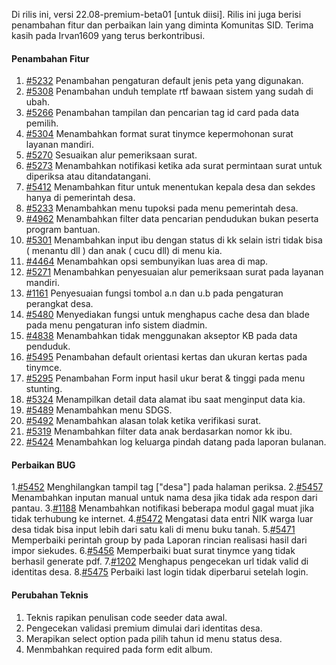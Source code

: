 Di rilis ini, versi 22.08-premium-beta01 [untuk diisi]. Rilis ini juga berisi penambahan fitur dan perbaikan lain yang diminta Komunitas SID.
Terima kasih pada Irvan1609 yang terus berkontribusi.

#### Penambahan Fitur

1. [#5232](https://github.com/OpenSID/OpenSID/issues/5232) Penambahan pengaturan default jenis peta yang digunakan.
2. [#5308](https://github.com/OpenSID/OpenSID/issues/5308) Penambahan unduh template rtf bawaan sistem yang sudah di ubah.
3. [#5266](https://github.com/OpenSID/OpenSID/issues/5266) Penambahan tampilan dan pencarian tag id card pada data pemilih.
4. [#5304](https://github.com/OpenSID/OpenSID/issues/5304) Menambahkan format surat tinymce kepermohonan surat layanan mandiri.
5. [#5270](https://github.com/OpenSID/OpenSID/issues/5270) Sesuaikan alur pemeriksaan surat.
6. [#5273](https://github.com/OpenSID/OpenSID/issues/5273) Menambahkan notifikasi ketika ada surat permintaan surat untuk diperiksa atau ditandatangani.
7. [#5412](https://github.com/OpenSID/OpenSID/issues/5412) Menambahkan fitur untuk menentukan kepala desa dan sekdes hanya di pemerintah desa.
8. [#5233](https://github.com/OpenSID/OpenSID/issues/5233) Menambahkan menu tupoksi pada menu pemerintah desa.
9. [#4962](https://github.com/OpenSID/OpenSID/issues/4962) Menambahkan filter data pencarian pendudukan bukan peserta program bantuan.
10. [#5301](https://github.com/OpenSID/OpenSID/issues/5301) Menambahkan input ibu dengan status di kk selain istri tidak bisa ( menantu dll ) dan anak ( cucu dll) di menu kia.
11. [#4464](https://github.com/OpenSID/OpenSID/issues/4464) Menambahkan opsi sembunyikan luas area di map.
12. [#5271](https://github.com/OpenSID/OpenSID/issues/5271) Menambahkan penyesuaian alur pemeriksaan surat pada layanan mandiri.
13. [#1161](https://github.com/OpenSID/premium/issues/1161) Penyesuaian fungsi tombol a.n dan u.b pada pengaturan perangkat desa.
14. [#5480](https://github.com/OpenSID/OpenSID/issues/5480) Menyediakan fungsi untuk menghapus cache desa dan blade pada menu pengaturan info sistem diadmin.
15. [#4838](https://github.com/OpenSID/OpenSID/issues/4838) Menambahkan tidak menggunakan akseptor KB pada data penduduk.
16. [#5495](https://github.com/OpenSID/OpenSID/issues/5495) Penambahan default orientasi kertas dan ukuran kertas pada tinymce.
17. [#5295](https://github.com/OpenSID/OpenSID/issues/5295) Penambahan Form input hasil ukur berat & tinggi pada menu stunting.
18. [#5324](https://github.com/OpenSID/OpenSID/issues/5324) Menampilkan detail data alamat ibu saat menginput data kia.
19. [#5489](https://github.com/OpenSID/OpenSID/issues/5489) Menambahkan menu SDGS.
20. [#5492](https://github.com/OpenSID/OpenSID/issues/5492) Menambahkan alasan tolak ketika verifikasi surat.
21. [#5319](https://github.com/OpenSID/OpenSID/issues/5319) Menambahkan filter data anak berdasarkan nomor kk ibu.
22. [#5424](https://github.com/OpenSID/OpenSID/issues/5424) Menambahkan log keluarga pindah datang pada laporan bulanan.

#### Perbaikan BUG

1.[#5452](https://github.com/OpenSID/OpenSID/issues/5452) Menghilangkan tampil tag ["desa"] pada halaman periksa.
2.[#5457](https://github.com/OpenSID/OpenSID/issues/5457) Menambahkan inputan manual untuk nama desa jika tidak ada respon dari pantau.
3.[#1188](https://github.com/OpenSID/premium/issues/1188) Menambahkan notifikasi beberapa modul gagal muat jika tidak terhubung ke internet.
4.[#5472](https://github.com/OpenSID/OpenSID/issues/5472) Mengatasi data entri NIK warga luar desa tidak bisa input lebih dari satu kali di menu buku tanah.
5.[#5471](https://github.com/OpenSID/OpenSID/issues/5471) Memperbaiki perintah group by pada Laporan rincian realisasi hasil dari impor siekudes.
6.[#5456](https://github.com/OpenSID/OpenSID/issues/5456) Memperbaiki buat surat tinymce yang tidak berhasil generate pdf.
7.[#1202](https://github.com/OpenSID/premium/issues/1202) Menghapus pengecekan url tidak valid di identitas desa.
8.[#5475](https://github.com/OpenSID/OpenSID/issues/5475) Perbaiki last login tidak diperbarui setelah login.

#### Perubahan Teknis

1. Teknis rapikan penulisan code seeder data awal.
2. Pengecekan validasi premium dimulai dari identitas desa.
3. Merapikan select option pada pilih tahun id menu status desa.
4. Menmbahkan required pada form edit album.
